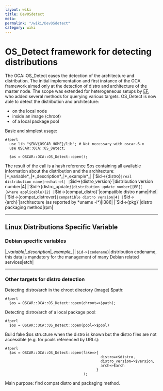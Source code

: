 ```yaml
---
layout: wiki
title: DevOSdetect
meta: 
permalink: "/wiki/DevOSdetect"
category: wiki
---
```

<!-- Name: DevOSdetect -->
<!-- Version: 7 -->
<!-- Author: valleegr -->

# OS_Detect framework for detecting distributions

The OCA::OS_Detect eases the detection of the architecture and distribution. The initial implementation and first instance of the OCA framework aimed only at the detection of distro and architecture of the master node. The scope was extended for heterogeneous setups by [EF](/wiki/ErichFocht/), who added several methods for querying various targets. OS_Detect is now able to detect the distribution and architecture:
 * on the local node
 * inside an image (chroot)
 * of a local package pool

Basic and simplest usage:

    #!perl
      use lib "$ENV{OSCAR_HOME}/lib"; # Not necessary with oscar-6.x
      use OSCAR::OCA::OS_Detect;
    
      $os = OSCAR::OCA::OS_Detect::open();


The result of the call is a hash reference $os containing all available information about the distribution and the architecture:
|*_variable*_|*_description*_|*_example*_|
|`$id->{distro}`|real distribution name|redhat-el|
|`$id->{distro_version}`|distribution version number|4|
|`$id->{distro_update}`|distribution update number[[BR]] (where applicable)|2|
|`$id->{compat_distro}`|compatible distro name|rhel|
|`$id->{compat_distrover}`|compatible distro version|4|
|`$id->{arch}`|architecture (as reported by *uname -i*)|i386|
|`$id->{pkg}`|distro packaging method|rpm|

----

## Linux Distributions Specific Variable

### Debian specific variables

|*_variable*_|*_description*_|*_example*_|
|`$id->{codename}`|distribution codename, this data is mandatory for the management of many Debian related services|etch|

----


### Other targets for distro detection

Detecting distro/arch in the chroot directory (image) $path:

    #!perl
      $os = OSCAR::OCA::OS_Detect::open(chroot=>$path);

Detecting distro/arch of a local package pool:

    #!perl
      $os = OSCAR::OCA::OS_Detect::open(pool=>$pool)


Build fake $os structure when the distro is known but the distro files are not accessible (e.g. for pools referenced by URLs):

    #!perl
      $os = OSCAR::OCA::OS_Detect::open(fake=>{
                                                distro=>$distro,
                                                distro_version=>$version,
                                                arch=>$arch
                                              }
                                        );
Main purpose: find compat distro and packaging method.
